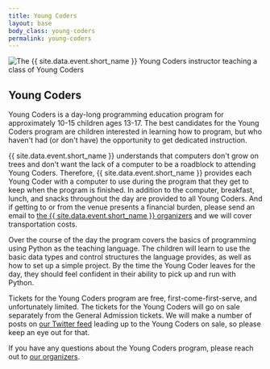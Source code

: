 ```yaml
---
title: Young Coders
layout: base
body_class: young-coders
permalink: young-coders
---
```


<div class="young-coders-hero"> 
  <img src="{{ site.baseurl }}/static/img/young-coders.jpg" alt="The {{ site.data.event.short_name }} Young Coders instructor teaching a class of Young Coders">
</div>

## Young Coders

Young Coders is a day-long programming education program for approximately 10-15 children ages 13-17.
The best candidates for the Young Coders program are children interested in learning how to program, but who haven't had (or don't have) the opportunity to get dedicated instruction.

{{ site.data.event.short_name }} understands that computers don't grow on trees and don't want the lack of a computer to be a roadblock to attending Young Coders.
Therefore, {{ site.data.event.short_name }} provides each Young Coder with a computer to use during the program that they get to keep when the program is finished.
In addition to the computer, breakfast, lunch, and snacks throughout the day are provided to all Young Coders.
And if getting to or from the venue presents a financial burden, please send an email to [the {{ site.data.event.short_name }} organizers](mailto:organizers@pytennessee.org) and we will cover transportation costs.

Over the course of the day the program covers the basics of programming using Python as the teaching language.
The children will learn to use the basic data types and control structures the language provides, as well as how to set up a simple project.
By the time the Young Coder leaves for the day, they should feel confident in their ability to pick up and run with Python. 

Tickets for the Young Coders program are free, first-come-first-serve, and unfortunately limited.
The tickets for the Young Coders will go on sale separately from the General Admission tickets.
We will make a number of posts on [our Twitter feed](https://www.twitter.com/pytennessee) leading up to the Young Coders on sale, so please keep an eye out for that.

If you have any questions about the Young Coders program, please reach out to [our organizers](mailto:organizers@pytennessee.org).
